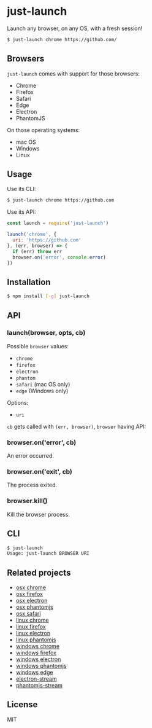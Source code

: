 
# just-launch

Launch any browser, on any OS, with a fresh session!

```bash
$ just-launch chrome https://github.com/
```

## Browsers

`just-launch` comes with support for those browsers:

- Chrome
- Firefox
- Safari
- Edge
- Electron
- PhantomJS

On those operating systems:

- mac OS
- Windows
- Linux

## Usage

Use its CLI:


```bash
$ just-launch chrome https://github.com
```

Use its API:

```js
const launch = require('just-launch')

launch('chrome', {
  uri: 'https://github.com'
}, (err, browser) => {
  if (err) throw err
  browser.on('error', console.error)
})
```

## Installation

```bash
$ npm install [-g] just-launch
```

## API

### launch(browser, opts, cb)

Possible `browser` values:

- `chrome`
- `firefox`
- `electron`
- `phantom`
- `safari` (mac OS only)
- `edge` (Windows only)

Options:

- `uri`

`cb` gets called with `(err, browser)`, `browser` having API:

### browser.on('error', cb)

An error occurred.

### browser.on('exit', cb)

The process exited.

### browser.kill()

Kill the browser process.

## CLI

```bash
$ just-launch
Usage: just-launch BROWSER URI
```

## Related projects

- [osx chrome](https://github.com/juliangruber/osx-chrome)
- [osx firefox](https://github.com/juliangruber/osx-firefox)
- [osx electron](https://github.com/juliangruber/electron-stream)
- [osx phantomjs](https://github.com/juliangruber/phantomjs-stream)
- [osx safari](https://github.com/juliangruber/osx-safari)
- [linux chrome](https://github.com/juliangruber/linux-chrome)
- [linux firefox](https://github.com/juliangruber/linux-firefox)
- [linux electron](https://github.com/juliangruber/electron-stream)
- [linux phantomjs](https://github.com/juliangruber/phantomjs-stream)
- [windows chrome](https://github.com/ashnur/windows-chrome)
- [windows firefox](https://github.com/vweevers/windows-firefox)
- [windows electron](https://github.com/juliangruber/electron-stream)
- [windows phantomjs](https://github.com/juliangruber/phantomjs-stream)
- [windows edge](https://github.com/eugeneware/windows-edge)
- [electron-stream](https://github.com/juliangruber/electron-stream)
- [phantomjs-stream](https://github.com/juliangruber/phantomjs-stream)

## License

  MIT
